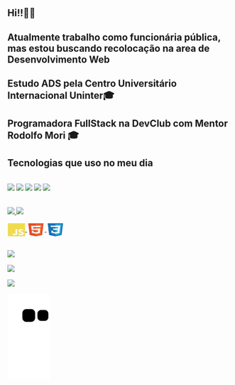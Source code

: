 ## Hi!!🙌🚀
## Atualmente trabalho como funcionária pública, mas estou buscando recolocação na area de Desenvolvimento Web
## Estudo ADS pela Centro Universitário Internacional Uninter🎓
## Programadora FullStack na DevClub com Mentor Rodolfo Mori 🎓

## Tecnologias que uso no meu dia

<div style="display: inline_block"><br>

 <img  src= "https://img.shields.io/badge/HTML5-E34F26?style=for-the-badge&logo=html5&logoColor=white ">
  <img  src= "https://img.shields.io/badge/CSS3-1572B6?style=for-the-badge&logo=css3&logoColor=white ">
    
  <img  src= "https://img.shields.io/badge/React-20232A?style=for-the-badge&logo=react&logoColor=61DAFB ">
    
  <img src = "https://img.shields.io/badge/JavaScript-323330?style=for-the-badge&logo=javascript&logoColor=F7DF1E " >
   <img src ="https://img.shields.io/badge/Node.js-43853D?style=for-the-badge&logo=node.js&logoColor=white " >
  
</div>




<br>
<br>
  <a href="https://github.com/agostinhomarcia ">
    
    
  <img height="180em" src="https://github-readme-stats.vercel.app/api?username=agostinhomarcia&show_icons=true&theme=tokyonight&include_all_commits=true&count_private=true"/>
  <img height="180em" src="https://github-readme-stats.vercel.app/api/top-langs/?username=devemdobro&layout=compact&langs_count=6&theme=tokyonight"/>
</div>
<div style="display: inline_block"><br>
  <img align="center" alt="Js" height="30" width="40" src="https://raw.githubusercontent.com/devicons/devicon/master/icons/javascript/javascript-plain.svg">
  <img align="center" alt="HTML" height="30" width="40" src="https://raw.githubusercontent.com/devicons/devicon/master/icons/html5/html5-original.svg">
  <img align="center" alt="CSS" height="30" width="40" src="https://raw.githubusercontent.com/devicons/devicon/master/icons/css3/css3-original.svg">
</div>
 
 <br>
 

 
<div> 


  <a href="https://www.instagram.com/marciaagostinho27/ " target="_blank"><img src="https://img.shields.io/badge/-Instagram-%23E4405F?style=for-the-badge&logo=instagram&logoColor=white" target="_blank"></a>
  

<a href="mailto: marciaagostinho27@gmail.com "> <img
                src="https://img.shields.io/badge/-Gmail-%23333?style=for-the-badge&logo=gmail&logoColor=white"
                target="_blank">
        </a>

 
<a href="https://www.linkedin.com/in/marcia-agostinho" target="_blank"><img src="https://img.shields.io/badge/-LinkedIn-%230077B5?style=for-the-badge&logo=linkedin&logoColor=white" target="_blank"></a> 

 
  ![Snake animation](https://github.com/agostinhomarcia/agostinhomarcia/blob/output/github-contribution-grid-snake.svg)

</div>
